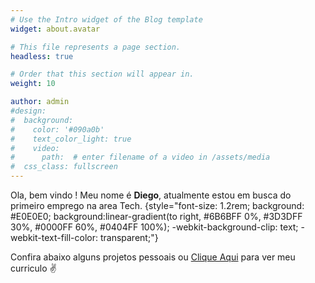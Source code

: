 ```yaml
---
# Use the Intro widget of the Blog template
widget: about.avatar

# This file represents a page section.
headless: true

# Order that this section will appear in.
weight: 10

author: admin
#design:
#  background:
#    color: '#090a0b'
#    text_color_light: true
#    video:
#      path:  # enter filename of a video in /assets/media
#  css_class: fullscreen
---
```


Ola, bem vindo ! Meu nome é **Diego**, atualmente estou em busca do primeiro emprego na area Tech.
{style="font-size: 1.2rem; background: #E0E0E0; background:linear-gradient(to right, #6B6BFF 0%, #3D3DFF 30%, #0000FF 60%, #0404FF 100%); -webkit-background-clip: text; -webkit-text-fill-color: transparent;"}

Confira abaixo alguns projetos pessoais ou [Clique Aqui](/about/) para ver meu curriculo ✌
